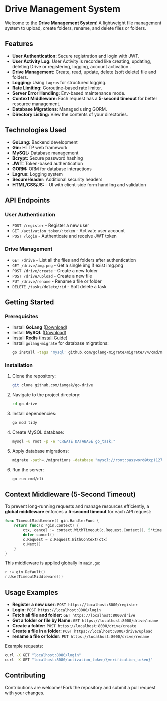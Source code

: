 # Drive Management System

Welcome to the **Drive Management System**! A lightweight file management system to upload, create folders, rename, and delete files or folders.

## Features
- **User Authentication:** Secure registration and login with JWT.
- **User Activity Log:** User Activity is recorded like creating, updating, deleting Drive or registering, logging, account activation .
- **Drive Management:** Create, read, update, delete (soft delete) file and folders.
- **Logging:** Using `Lagrus` for structured logging.
- **Rate Limiting:** Goroutine-based rate limiter.
- **Server Error Handling:** Env-based maintenance mode.
- **Context Middleware:** Each request has a **5-second timeout** for better resource management.
- **Database Migrations:** Managed using GORM.
- **Directory Listing:** View the contents of your directories.

## Technologies Used
- **GoLang:** Backend development
- **Gin:** HTTP web framework
- **MySQL:** Database management
- **Bcrypt:** Secure password hashing
- **JWT:** Token-based authentication
- **GORM:** ORM for database interactions
- **Lagrus:** Logging system
- **SecureHeader:** Additional security headers
- **HTML/CSS/JS:** – UI with client-side form handling and validation



## API Endpoints

### **User Authentication**
- `POST /register` - Register a new user
- `GET /activation_token/:token` - Activate user account
- `POST /login` - Authenticate and receive JWT token

### **Drive Management**
- `GET /drive` - List all the files and folders after authentication
- `GET /drive/img.png` - Get a single img if exist img.png
- `POST /drive/create` - Create a new folder
- `POST /drive/upload` - Create a new file
- `PUT /drive/rename` - Rename a file or folder
- `DELETE /tasks/delete/:id` - Soft delete a task

## Getting Started

### **Prerequisites**
- Install **GoLang** ([Download](https://golang.org/dl/))
- Install **MySQL** ([Download](https://www.mysql.com/download/))
- Install **Redis** ([Install Guide](https://redis.io/docs/latest/operate/oss_and_stack/install/install-redis-on-linux/))
- Install `golang-migrate` for database migrations:
  ```sh
  go install -tags 'mysql' github.com/golang-migrate/migrate/v4/cmd/migrate@latest
  ```

### **Installation**
1. Clone the repository:
   ```sh
   git clone github.com/iamgak/go-drive
   ```
2. Navigate to the project directory:
   ```sh
   cd go-drive
   ```
3. Install dependencies:
   ```sh
   go mod tidy
   ```
4. Create MySQL database:
   ```sh
   mysql -u root -p -e "CREATE DATABASE go_task;"
   ```
5. Apply database migrations:
   ```sh
   migrate -path=./migrations -database "mysql://root:password@tcp(127.0.0.1:3306)/go_task?parseTime=true" up
   ```
6. Run the server:
   ```sh
   go run cmd/cli
   ```

## Context Middleware (5-Second Timeout)
To prevent long-running requests and manage resources efficiently, a **global middleware** enforces a **5-second timeout** for each API request:
```go
func TimeoutMiddleware() gin.HandlerFunc {
    return func(c *gin.Context) {
        ctx, cancel := context.WithTimeout(c.Request.Context(), 5*time.Second)
        defer cancel()
        c.Request = c.Request.WithContext(ctx)
        c.Next()
    }
}
```
This middleware is applied globally in `main.go`:
```go
r := gin.Default()
r.Use(TimeoutMiddleware())
```

## Usage Examples
- **Register a new user:** `POST https://localhost:8000/register`
- **Login:** `POST https://localhost:8000/login`
- **Fetch all file and folder:** `GET https://localhost:8000/drive`
- **Get a folder or file by Name:** `GET https://localhost:8000/drive/:name`
- **Create a folder:** `POST https://localhost:8000/drive/create`
- **Create a file in a folder:** `POST https://localhost:8000/drive/upload`
- **rename a file or folder:** `PUT https://localhost:8000/drive/rename`

Example requests:
```sh
curl -X GET "localhost:8080/login"
curl -X GET "localhost:8080/activation_token/{verification_token}"
```

## Contributing
Contributions are welcome! Fork the repository and submit a pull request with your changes.

